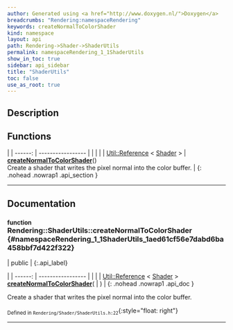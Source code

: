 ```yaml
---
author: Generated using <a href="http://www.doxygen.nl/">Doxygen</a>
breadcrumbs: "Rendering:namespaceRendering"
keywords: createNormalToColorShader
kind: namespace
layout: api
path: Rendering->Shader->ShaderUtils
permalink: namespaceRendering_1_1ShaderUtils
show_in_toc: true
sidebar: api_sidebar
title: "ShaderUtils"
toc: false
use_as_root: true
---
```


## Description





## Functions

|
| ------: | ----------------- |
|  | |
| [Util::Reference](classUtil_1_1Reference) < [Shader](classRendering_1_1Shader) > | **[createNormalToColorShader](#namespaceRendering_1_1ShaderUtils_1aed61cf56e7dabd6ba458bbf7d422f322)**() <br/> Create a shader that writes the pixel normal into the color buffer. |
{: .nohead .nowrap1 .api_section }


-------------------------------------------------------------------

## Documentation

### <small>function</small><br/> Rendering::ShaderUtils::createNormalToColorShader {#namespaceRendering_1_1ShaderUtils_1aed61cf56e7dabd6ba458bbf7d422f322}

| public |
{:.api_label}

|
| ------: | ----------------- |
|  |
| [Util::Reference](classUtil_1_1Reference) < [Shader](classRendering_1_1Shader) > **[createNormalToColorShader](#namespaceRendering_1_1ShaderUtils_1aed61cf56e7dabd6ba458bbf7d422f322)**( |  ) |
{: .nohead .nowrap1 .api_doc }

Create a shader that writes the pixel normal into the color buffer.





<sub>Defined in `Rendering/Shader/ShaderUtils.h:22`</sub>{:style="float: right"}

-------------------------------------------------------------------

